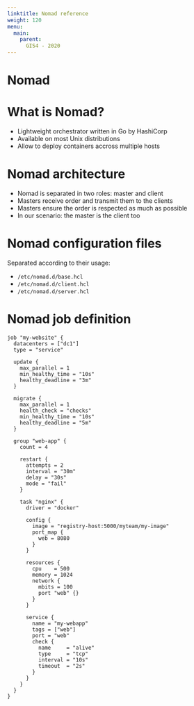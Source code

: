 ```yaml
---
linktitle: Nomad reference
weight: 120
menu:
  main:
    parent:
      GIS4 - 2020
---
```


Nomad
=

What is Nomad?
==

* Lightweight orchestrator written in Go by HashiCorp
* Available on most Unix distributions
* Allow to deploy containers accross multiple hosts

Nomad architecture
==

* Nomad is separated in two roles: master and client
* Masters receive order and transmit them to the clients
* Masters ensure the order is respected as much as possible
* In our scenario: the master is the client too

Nomad configuration files
==

Separated according to their usage:

* `/etc/nomad.d/base.hcl`
* `/etc/nomad.d/client.hcl`
* `/etc/nomad.d/server.hcl`

Nomad job definition
==

```
job "my-website" {
  datacenters = ["dc1"]
  type = "service"

  update {
    max_parallel = 1
    min_healthy_time = "10s"
    healthy_deadline = "3m"
  }

  migrate {
    max_parallel = 1
    health_check = "checks"
    min_healthy_time = "10s"
    healthy_deadline = "5m"
  }

  group "web-app" {
    count = 4

    restart {
      attempts = 2
      interval = "30m"
      delay = "30s"
      mode = "fail"
    }

    task "nginx" {
      driver = "docker"

      config {
        image = "registry-host:5000/myteam/my-image"
        port_map {
          web = 8080
        }
      }

      resources {
        cpu    = 500
        memory = 1024
        network {
          mbits = 100
          port "web" {}
        }
      }

      service {
        name = "my-webapp"
        tags = ["web"]
        port = "web"
        check {
          name     = "alive"
          type     = "tcp"
          interval = "10s"
          timeout  = "2s"
        }
      }
    }
  }
}
```
